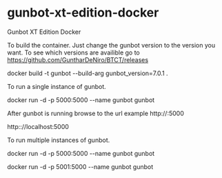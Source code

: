 # gunbot-xt-edition-docker
Gunbot XT Edition Docker

To build the container. Just change the gunbot version to the version you want. To see which versions are availible go to https://github.com/GuntharDeNiro/BTCT/releases

docker build -t gunbot --build-arg gunbot_version=7.0.1 .

To run a single instance of gunbot.

docker run -d -p 5000:5000 --name gunbot gunbot

After gunbot is running browse to the url example http://<your-ip>:5000

http:://localhost:5000

To run multiple instances of gunbot.

docker run -d -p 5000:5000 --name gunbot gunbot

docker run -d -p 5001:5000 --name gunbot gunbot
